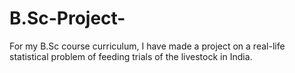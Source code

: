 # B.Sc-Project-
For my B.Sc course curriculum, I have made a project on a real-life statistical problem of feeding trials of the livestock in India.
